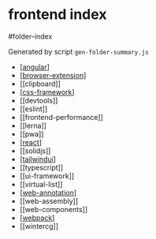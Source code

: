 frontend index
===
#folder-index

Generated by script `gen-folder-summary.js`

- [[angular]]
- [[browser-extension]]
- [[clipboard]]
- [[css-framework]]
- [[devtools]]
- [[eslint]]
- [[frontend-performance]]
- [[lerna]]
- [[pwa]]
- [[react]]
- [[solidjs]]
- [[tailwindui]]
- [[typescript]]
- [[ui-framework]]
- [[virtual-list]]
- [[web-annotation]]
- [[web-assembly]]
- [[web-components]]
- [[webpack]]
- [[wintercg]]
<!--end-generated-->
   
[//begin]: # "Autogenerated link references for markdown compatibility"
[angular]: frontend/angular "Angular"
[browser-extension]: frontend/browser-extension "Browser Extension"
[css-framework]: frontend/css-framework "CSS 框架"
[react]: frontend/react "react"
[tailwindui]: frontend/tailwindui "tailwindui"
[web-annotation]: frontend/web-annotation "web-annotation"
[webpack]: frontend/webpack "Webpack"
[//end]: # "Autogenerated link references"

